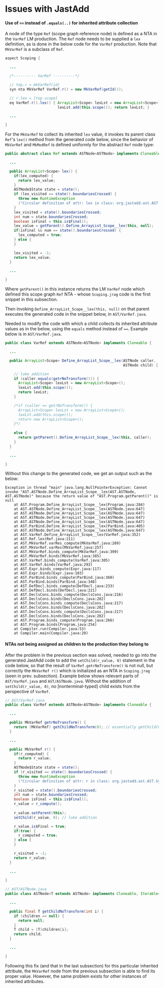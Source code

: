 # Issues with JastAdd
 


#### Use of `==` instead of `.equals(..)` for inherited attribute collection

A node of the type `Ref` (scope graph reference node) is defined as a NTA in 
the `VarRef` LM production. The `Ref` node needs to be supplied a `lex` 
definition, as is done in the below code for the `VarRef` production. Note that 
`MkVarRef` is a subclass of `Ref`.

```Java
aspect Scoping {

  ...

  /*---------- VarRef ----------*/

  // top.r = mkVarRef(id)
  syn nta MkVarRef VarRef.r() = new MkVarRef(getId());

  // r.lex = [top.scope]
  eq VarRef.r().lex() { ArrayList<Scope> lexLst = new ArrayList<Scope>(); 
                        lexLst.add(this.scope()); return lexLst; }

  ...

}
```

For the `MkVarRef` to collect its inherited `lex` value, it invokes its parent 
class `Ref`'s `lex()` method from the generated code below, since the behavior 
of `MkVarRef` and `MkModRef` is defined uniformly for the abstract `Ref` node 
type:

```Java
public abstract class Ref extends ASTNode<ASTNode> implements Cloneable {

  ...

  public ArrayList<Scope> lex() {
    if(lex_computed) {
      return lex_value;
    }
    ASTNode$State state = state();
    if (lex_visited == state().boundariesCrossed) {
      throw new RuntimeException
      ("Circular definition of attr: lex in class: org.jastadd.ast.AST.InhDecl");
    }
    lex_visited = state().boundariesCrossed;
    int num = state.boundariesCrossed;
    boolean isFinal = this.is$Final();
    lex_value = getParent().Define_ArrayList_Scope__lex(this, null);
    if(isFinal && num == state().boundariesCrossed) {
      lex_computed = true;
    } else {
    }

    lex_visited = -1;
    return lex_value;
  }

  ...

}
```

Where `getParent()` in this instance returns the LM `VarRef` node which defined 
this scope graph `Ref` NTA - whose `Scoping.jrag` code is the first snippet in 
this subsection.

Then invoking `Define_ArrayList_Scope__lex(this, null)` on that parent executes 
the generated code in the snippet below, in `AST/VarRef.java`. 

Needed to modify the code with which a child collects its inherited attribute 
values as in the below, using the `equals` method instead of `==`. Example 
below is in `AST/VarRef.java`.

```Java
public class VarRef extends ASTNode<ASTNode> implements Cloneable {

  ...

  public ArrayList<Scope> Define_ArrayList_Scope__lex(ASTNode caller, 
                                                      ASTNode child) {

    // luke addition
    if (caller.equals(getrNoTransform())) { 
      ArrayList<Scope> lexLst = new ArrayList<Scope>(); 
      lexLst.add(this.scope());
      return lexLst;
    }

    /*if (caller == getrNoTransform()) { 
      ArrayList<Scope> lexLst = new ArrayList<Scope>(); 
      lexLst.add(this.scope());
      return new ArrayList<Scope>();
    }*/
                        
    else {
      return getParent().Define_ArrayList_Scope__lex(this, caller);
    }
  }

  ...

}
```

Without this change to the generated code, we get an output such as the below:

```
Exception in thread "main" java.lang.NullPointerException: Cannot invoke "AST.ASTNode.Define_ArrayList_Scope__lex(AST.ASTNode, AST.ASTNode)" because the return value of "AST.Program.getParent()" is null
	at AST.Program.Define_ArrayList_Scope__lex(Program.java:284)
	at AST.ASTNode.Define_ArrayList_Scope__lex(ASTNode.java:647)
	at AST.ASTNode.Define_ArrayList_Scope__lex(ASTNode.java:647)
	at AST.ASTNode.Define_ArrayList_Scope__lex(ASTNode.java:647)
	at AST.ASTNode.Define_ArrayList_Scope__lex(ASTNode.java:647)
	at AST.ParBind.Define_ArrayList_Scope__lex(ParBind.java:405)
	at AST.ASTNode.Define_ArrayList_Scope__lex(ASTNode.java:647)
	at AST.VarRef.Define_ArrayList_Scope__lex(VarRef.java:352)
	at AST.Ref.lex(Ref.java:211)
	at AST.MkVarRef.varRes_compute(MkVarRef.java:269)
	at AST.MkVarRef.varRes(MkVarRef.java:257)
	at AST.MkVarRef.binds_compute(MkVarRef.java:399)
	at AST.MkVarRef.binds(MkVarRef.java:385)
	at AST.VarRef.binds_compute(VarRef.java:305)
	at AST.VarRef.binds(VarRef.java:293)
	at AST.Expr.binds_compute(Expr.java:117)
	at AST.Expr.binds(Expr.java:103)
	at AST.ParBind.binds_compute(ParBind.java:360)
	at AST.ParBind.binds(ParBind.java:348)
	at AST.DefDecl.binds_compute(DefDecl.java:233)
	at AST.DefDecl.binds(DefDecl.java:221)
	at AST.DeclsCons.binds_compute(DeclsCons.java:216)
	at AST.DeclsCons.binds(DeclsCons.java:202)
	at AST.DeclsCons.binds_compute(DeclsCons.java:217)
	at AST.DeclsCons.binds(DeclsCons.java:202)
	at AST.DeclsCons.binds_compute(DeclsCons.java:217)
	at AST.DeclsCons.binds(DeclsCons.java:202)
	at AST.Program.binds_compute(Program.java:266)
	at AST.Program.binds(Program.java:254)
	at Compiler.run(Compiler.java:53)
	at Compiler.main(Compiler.java:20)
```



#### NTAs not being assigned as children to the production they belong to

After the problem in the previous section was solved, needed to go into the 
generated JastAdd code to add the `setChild(r_value, 0)` statement in the code 
below, so that the result of `VarRef.getrNoTransform()` is not null, but correctly the `MkVarRef r()` which is initialized as an NTA in `Scoping.jrag` (seen in prev. subsection). Example below shows relevant parts of `AST/VarRef.java` and `AST/ASTNode.java`. Without the addition of `setChild(r_value, 0)`, no [nonterminal-typed] child exists from the perspective of `VarRef`.

```Java
// AST/VarRef.java
public class VarRef extends ASTNode<ASTNode> implements Cloneable {

  ...

  public MkVarRef getrNoTransform() {
    return (MkVarRef) getChildNoTransform(0); // essentially getChild(0)
  }

  ...

  public MkVarRef r() {
    if(r_computed) {
      return r_value;
    }
    ASTNode$State state = state();
    if (r_visited == state().boundariesCrossed) {
      throw new RuntimeException
      ("Circular definition of attr: r in class: org.jastadd.ast.AST.SynDecl");
    }
    r_visited = state().boundariesCrossed;
    int num = state.boundariesCrossed;
    boolean isFinal = this.is$Final();
    r_value = r_compute();
    
    r_value.setParent(this);
    setChild(r_value, 0); // luke addition

    r_value.is$Final = true;
    if(true) {
      r_computed = true;
    } else {
    }

    r_visited = -1;
    return r_value;
  }
  
  ...

}

// AST/ASTNode.java
public class ASTNode<T extends ASTNode> implements Cloneable, Iterable<T> {

  ...

  public final T getChildNoTransform(int i) {
    if (children == null) {
      return null;
    }
    T child = (T)children[i];
    return child;
  }

  ...

}
```

Following this fix (and that in the last subsection) for this particular 
inherited attribute, the `MkVarRef` node from the previous subsection is able to find its proper value. However, the same problem exists for other instances of inherited attributes.